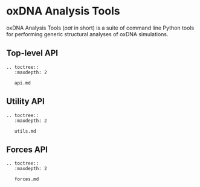 # oxDNA Analysis Tools

oxDNA Analysis Tools (*oat* in short) is a suite of command line Python tools for performing generic structural analyses of oxDNA simulations. 

## Top-level API

```{eval-rst}
.. toctree::
   :maxdepth: 2
   
   api.md
```

## Utility API
```{eval-rst}
.. toctree::
   :maxdepth: 2

   utils.md
```

## Forces API
```{eval-rst}
.. toctree::
   :maxdepth: 2

   forces.md
```
